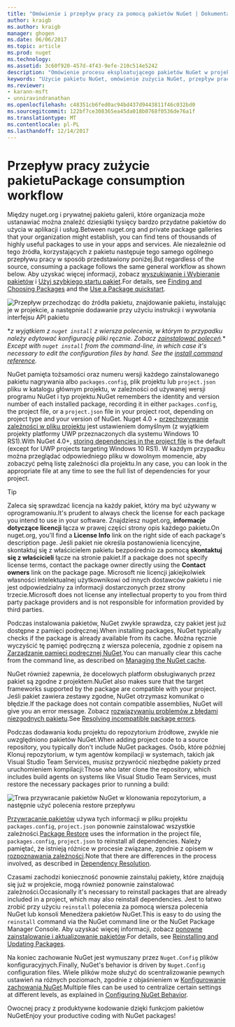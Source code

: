 ```yaml
---
title: "Omówienie i przepływ pracy za pomocą pakietów NuGet | Dokumentacja firmy Microsoft"
author: kraigb
ms.author: kraigb
manager: ghogen
ms.date: 06/06/2017
ms.topic: article
ms.prod: nuget
ms.technology: 
ms.assetid: 3c60f920-457d-4f43-9efe-210c514e5242
description: "Omówienie procesu eksploatującego pakietów NuGet w projekcie, wraz z łączami do innych części określonego procesu."
keywords: "Użycie pakietu NuGet, omówienie zużycia NuGet, przepływ pracy zużycia NuGet, przepływu pracy przez pakiet, omówienie zużycie pakietu"
ms.reviewer:
- karann-msft
- unniravindranathan
ms.openlocfilehash: c48351cb6fed0ac94bd437d9443811f46c032bd0
ms.sourcegitcommit: 122bf7ce308365ea45da018b0768f0536de76a1f
ms.translationtype: MT
ms.contentlocale: pl-PL
ms.lasthandoff: 12/14/2017
---
```

# <a name="package-consumption-workflow"></a><span data-ttu-id="4a665-104">Przepływ pracy zużycie pakietu</span><span class="sxs-lookup"><span data-stu-id="4a665-104">Package consumption workflow</span></span>

<span data-ttu-id="4a665-105">Między nuget.org i prywatnej pakietu galerii, które organizacja może ustanawiać można znaleźć dziesiątki tysięcy bardzo przydatne pakietów do użycia w aplikacji i usług.</span><span class="sxs-lookup"><span data-stu-id="4a665-105">Between nuget.org and private package galleries that your organization might establish, you can find tens of thousands of highly useful packages to use in your apps and services.</span></span> <span data-ttu-id="4a665-106">Ale niezależnie od tego źródła, korzystających z pakietu następuje tego samego ogólnego przepływu pracy w sposób przedstawiony poniżej.</span><span class="sxs-lookup"><span data-stu-id="4a665-106">But regardless of the source, consuming a package follows the same general workflow as shown below.</span></span> <span data-ttu-id="4a665-107">Aby uzyskać więcej informacji, zobacz [wyszukiwanie i Wybieranie pakietów](../consume-packages/finding-and-choosing-packages.md) i [Użyj szybkiego startu pakiet](../quickstart/use-a-package.md).</span><span class="sxs-lookup"><span data-stu-id="4a665-107">For details, see [Finding and Choosing Packages](../consume-packages/finding-and-choosing-packages.md) and the [Use a Package quickstart](../quickstart/use-a-package.md).</span></span>

![Przepływ przechodząc do źródła pakietu, znajdowanie pakietu, instalując je w projekcie, a następnie dodawanie przy użyciu instrukcji i wywołania interfejsu API pakietu](media/Overview-01-GeneralFlow.png)

<span data-ttu-id="4a665-109">\*_z wyjątkiem z `nuget install` z wiersza polecenia, w którym to przypadku należy edytować konfigurację pliki ręcznie. Zobacz [zainstalować poleceń](../tools/cli-ref-install.md)._</span><span class="sxs-lookup"><span data-stu-id="4a665-109">\* _Except with `nuget install` from the command-line, in which case it's necessary to edit the configuration files by hand. See the [install command reference](../tools/cli-ref-install.md)._</span></span>

<span data-ttu-id="4a665-110">NuGet pamięta tożsamości oraz numeru wersji każdego zainstalowanego pakietu nagrywania albo `packages.config`, plik projektu lub `project.json` pliku w katalogu głównym projektu, w zależności od używanej wersji programu NuGet i typ projektu.</span><span class="sxs-lookup"><span data-stu-id="4a665-110">NuGet remembers the identity and version number of each installed package, recording it in either `packages.config`, the project file, or a `project.json` file in your project root, depending on project type and your version of NuGet.</span></span> <span data-ttu-id="4a665-111">Nuget 4.0 + [przechowywanie zależności w pliku projektu](../consume-packages/package-references-in-project-files.md) jest ustawieniem domyślnym (z wyjątkiem projekty platformy UWP przeznaczonych dla systemu Windows 10 RS1).</span><span class="sxs-lookup"><span data-stu-id="4a665-111">With NuGet 4.0+, [storing dependencies in the project file](../consume-packages/package-references-in-project-files.md) is the default (except for UWP projects targeting Windows 10 RS1).</span></span> <span data-ttu-id="4a665-112">W każdym przypadku można przeglądać odpowiedniego pliku w dowolnym momencie, aby zobaczyć pełną listę zależności dla projektu.</span><span class="sxs-lookup"><span data-stu-id="4a665-112">In any case, you can look in the appropriate file at any time to see the full list of dependencies for your project.</span></span>

> [!Tip]
> <span data-ttu-id="4a665-113">Zaleca się sprawdzać licencja na każdy pakiet, który ma być używany w oprogramowaniu.</span><span class="sxs-lookup"><span data-stu-id="4a665-113">It's prudent to always check the license for each package you intend to use in your software.</span></span> <span data-ttu-id="4a665-114">Znajdziesz nuget.org, **informacje dotyczące licencji** łącza w prawej części strony opis każdego pakietu.</span><span class="sxs-lookup"><span data-stu-id="4a665-114">On nuget.org, you'll find a **License Info** link on the right side of each package's description page.</span></span> <span data-ttu-id="4a665-115">Jeśli pakiet nie określa postanowienia licencyjne, skontaktuj się z właścicielem pakietu bezpośrednio za pomocą **skontaktuj się z właścicieli** łącze na stronie pakiet.</span><span class="sxs-lookup"><span data-stu-id="4a665-115">If a package does not specify license terms, contact the package owner directly using the **Contact owners** link on the package page.</span></span> <span data-ttu-id="4a665-116">Microsoft nie licencji jakiejkolwiek własności intelektualnej użytkownikowi od innych dostawców pakietu i nie jest odpowiedzialny za informacji dostarczonych przez strony trzecie.</span><span class="sxs-lookup"><span data-stu-id="4a665-116">Microsoft does not license any intellectual property to you from third party package providers and is not responsible for information provided by third parties.</span></span>

<span data-ttu-id="4a665-117">Podczas instalowania pakietów, NuGet zwykle sprawdza, czy pakiet jest już dostępne z pamięci podręcznej.</span><span class="sxs-lookup"><span data-stu-id="4a665-117">When installing packages, NuGet typically checks if the package is already available from its cache.</span></span> <span data-ttu-id="4a665-118">Można ręcznie wyczyścić tę pamięć podręczną z wiersza polecenia, zgodnie z opisem na [Zarządzanie pamięci podręcznej NuGet](../consume-packages/managing-the-nuget-cache.md).</span><span class="sxs-lookup"><span data-stu-id="4a665-118">You can manually clear this cache from the command line, as described on [Managing the NuGet cache](../consume-packages/managing-the-nuget-cache.md).</span></span>

<span data-ttu-id="4a665-119">NuGet również zapewnia, że docelowych platform obsługiwanych przez pakiet są zgodne z projektem.</span><span class="sxs-lookup"><span data-stu-id="4a665-119">NuGet also makes sure that the target frameworks supported by the package are compatible with your project.</span></span> <span data-ttu-id="4a665-120">Jeśli pakiet zawiera zestawy zgodne, NuGet otrzymasz komunikat o błędzie.</span><span class="sxs-lookup"><span data-stu-id="4a665-120">If the package does not contain compatible assemblies, NuGet will give you an error message.</span></span> <span data-ttu-id="4a665-121">Zobacz [rozwiązywaniu problemów z błędami niezgodnych pakietu](dependency-resolution.md#resolving-incompatible-package-errors).</span><span class="sxs-lookup"><span data-stu-id="4a665-121">See [Resolving incompatible package errors](dependency-resolution.md#resolving-incompatible-package-errors).</span></span>

<span data-ttu-id="4a665-122">Podczas dodawania kodu projektu do repozytorium źródłowe, zwykle nie uwzględniono pakietów NuGet.</span><span class="sxs-lookup"><span data-stu-id="4a665-122">When adding project code to a source repository, you typically don't include NuGet packages.</span></span> <span data-ttu-id="4a665-123">Osób, które później Klonuj repozytorium, w tym agentów kompilacji w systemach, takich jak Visual Studio Team Services, musisz przywrócić niezbędne pakiety przed uruchomieniem kompilacji:</span><span class="sxs-lookup"><span data-stu-id="4a665-123">Those who later clone the repository, which includes build agents on systems like Visual Studio Team Services, must restore the necessary packages prior to running a build:</span></span>

![Trwa przywracanie pakietów NuGet w klonowania repozytorium, a następnie użyć polecenia restore przepływu](media/Overview-02-RestoreFlow.png)

<span data-ttu-id="4a665-125">[Przywracanie pakietów](../consume-packages/package-restore.md) używa tych informacji w pliku projektu `packages.config`, `project.json` ponownie zainstalować wszystkie zależności.</span><span class="sxs-lookup"><span data-stu-id="4a665-125">[Package Restore](../consume-packages/package-restore.md) uses the information in the project file, `packages.config`, `project.json` to reinstall all dependencies.</span></span> <span data-ttu-id="4a665-126">Należy pamiętać, że istnieją różnice w procesie związane, zgodnie z opisem w [rozpoznawania zależności](../consume-packages/dependency-resolution.md).</span><span class="sxs-lookup"><span data-stu-id="4a665-126">Note that there are differences in the process involved, as described in [Dependency Resolution](../consume-packages/dependency-resolution.md).</span></span>

<span data-ttu-id="4a665-127">Czasami zachodzi konieczność ponownie zainstaluj pakiety, które znajdują się już w projekcie, mogą również ponownie zainstalować zależności.</span><span class="sxs-lookup"><span data-stu-id="4a665-127">Occasionally it's necessary to reinstall packages that are already included in a project, which may also reinstall dependencies.</span></span> <span data-ttu-id="4a665-128">Jest to łatwo zrobić przy użyciu `reinstall` polecenia za pomocą wiersza polecenia NuGet lub konsoli Menedżera pakietów NuGet.</span><span class="sxs-lookup"><span data-stu-id="4a665-128">This is easy to do using the `reinstall` command via the NuGet command line or the NuGet Package Manager Console.</span></span> <span data-ttu-id="4a665-129">Aby uzyskać więcej informacji, zobacz [ponowne zainstalowanie i aktualizowanie pakietów](../consume-packages/reinstalling-and-updating-packages.md).</span><span class="sxs-lookup"><span data-stu-id="4a665-129">For details, see [Reinstalling and Updating Packages](../consume-packages/reinstalling-and-updating-packages.md).</span></span>

<span data-ttu-id="4a665-130">Na koniec zachowanie NuGet jest wymuszany przez `Nuget.Config` plików konfiguracyjnych.</span><span class="sxs-lookup"><span data-stu-id="4a665-130">Finally, NuGet's behavior is driven by `Nuget.Config` configuration files.</span></span> <span data-ttu-id="4a665-131">Wiele plików może służyć do scentralizowanie pewnych ustawień na różnych poziomach, zgodnie z objaśnieniem w [Konfigurowanie zachowania NuGet](../consume-packages/configuring-nuget-behavior.md).</span><span class="sxs-lookup"><span data-stu-id="4a665-131">Multiple files can be used to centralize certain settings at different levels, as explained in [Configuring NuGet Behavior](../consume-packages/configuring-nuget-behavior.md).</span></span>

<span data-ttu-id="4a665-132">Owocnej pracy z produktywne kodowanie dzięki funkcjom pakietów NuGet</span><span class="sxs-lookup"><span data-stu-id="4a665-132">Enjoy your productive coding with NuGet packages!</span></span>

